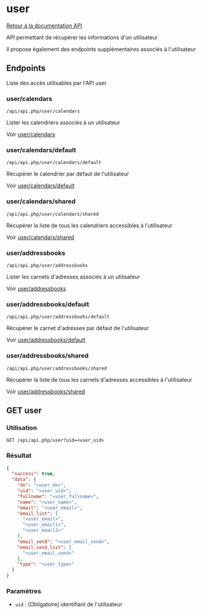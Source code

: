 # user

[Retour à la documentation API](../README.md#utilisation-de-lapi)

API permettant de récupérer les informations d'un utilisateur

Il propose également des endpoints supplémentaires associés à l'utilisateur

## Endpoints

Liste des accès utilisables par l'API user

### user/calendars

```url
/api/api.php/user/calendars
```

Lister les calendriers associés à un utilisateur

Voir [user/calendars](calendars/README.md#usercalendars)

### user/calendars/default

```url
/api/api.php/user/calendars/default
```

Récupérer le calendrier par défaut de l'utilisateur

Voir [user/calendars/default](calendars/default/README.md#usercalendarsdefault)

### user/calendars/shared

```url
/api/api.php/user/calendars/shared
```

Récupérer la liste de tous les calendriers accessibles à l'utilisateur

Voir [user/calendars/shared](calendars/shared/README.md#usercalendarsshared)

### user/addressbooks

```url
/api/api.php/user/addressbooks
```

Lister les carnets d'adresses associés à un utilisateur

Voir [user/addressbooks](addressbooks/README.md#useraddressbooks)

### user/addressbooks/default

```url
/api/api.php/user/addressbooks/default
```

Récupérer le carnet d'adresses par défaut de l'utilisateur

Voir [user/addressbooks/default](addressbooks/default/README.md#useraddressbooksdefault)

### user/addressbooks/shared

```url
/api/api.php/user/addressbooks/shared
```

Récupérer la liste de tous les carnets d'adresses accessibles à l'utilisateur

Voir [user/addressbooks/shared](addressbooks/shared/README.md#useraddressbooksshared)

## GET user

### Utilisation

```url
GET /api/api.php/user?uid=<user_uid>
```

### Résultat

```json
{
  "success": true,
  "data": {
    "dn": "<user_dn>",
    "uid": "<user_uid>",
    "fullname": "<user_fullname>",
    "name": "<user_name>",
    "email": "<user_email>",
    "email_list": [
      "<user_email>",
      "<user_email1>",
      "<user_email2>"
    ],
    "email_send": "<user_email_send>",
    "email_send_list": [
      "<user_email_send>"
    ],
    "type": "<user_type>"
  }
}
```

### Paramètres

 - `uid` : [Obligatoire] identifiant de l'utilisateur
